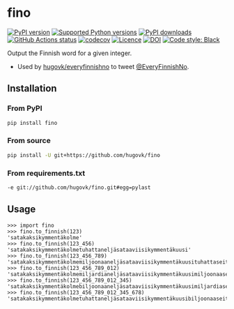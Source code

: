 # fino

[![PyPI version](https://img.shields.io/pypi/v/fino.svg?logo=pypi&logoColor=FFE873)](https://pypi.org/project/fino/)
[![Supported Python versions](https://img.shields.io/pypi/pyversions/fino.svg?logo=python&logoColor=FFE873)](https://pypi.org/project/fino/)
[![PyPI downloads](https://img.shields.io/pypi/dm/fino.svg)](https://pypistats.org/packages/fino)
[![GitHub Actions status](https://github.com/hugovk/fino/actions/workflows/test.yml/badge.svg)](https://github.com/hugovk/fino/actions/workflows/test.yml)
[![codecov](https://codecov.io/gh/hugovk/fino/branch/main/graph/badge.svg)](https://codecov.io/gh/hugovk/fino)
[![Licence](https://img.shields.io/github/license/hugovk/fino.svg)](LICENSE.txt)
[![DOI](https://zenodo.org/badge/24323566.svg)](https://zenodo.org/badge/latestdoi/24323566)
[![Code style: Black](https://img.shields.io/badge/code%20style-Black-000000.svg)](https://github.com/psf/black)

Output the Finnish word for a given integer.

 * Used by [hugovk/everyfinnishno](https://github.com/hugovk/everyfinnishno) to tweet [@EveryFinnishNo](https://twitter.com/EveryFinnishNo).

## Installation

### From PyPI

```bash
pip install fino
```

### From source

```bash
pip install -U git+https://github.com/hugovk/fino
```

### From requirements.txt

```txt
-e git://github.com/hugovk/fino.git#egg=pylast
```

## Usage

```pycon
>>> import fino
>>> fino.to_finnish(123)
'satakaksikymmentäkolme'
>>> fino.to_finnish(123_456)
'satakaksikymmentäkolmetuhattaneljäsataaviisikymmentäkuusi'
>>> fino.to_finnish(123_456_789)
'satakaksikymmentäkolmemiljoonaaneljäsataaviisikymmentäkuusituhattaseitsemänsataakahdeksankymmentäyhdeksän'
>>> fino.to_finnish(123_456_789_012)
'satakaksikymmentäkolmemiljardianeljäsataaviisikymmentäkuusimiljoonaaseitsemänsataakahdeksankymmentäyhdeksäntuhattakaksitoista'
>>> fino.to_finnish(123_456_789_012_345)
'satakaksikymmentäkolmebiljoonaaneljäsataaviisikymmentäkuusimiljardiaseitsemänsataakahdeksankymmentäyhdeksänmiljoonaakaksitoistatuhattakolmesataaneljäkymmentäviisi'
>>> fino.to_finnish(123_456_789_012_345_678)
'satakaksikymmentäkolmetuhattaneljäsataaviisikymmentäkuusibiljoonaaseitsemänsataakahdeksankymmentäyhdeksänmiljardiakaksitoistamiljoonaakolmesataaneljäkymmentäviisituhattakuusisataaseitsemänkymmentäkahdeksan'
```
